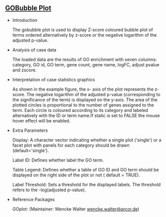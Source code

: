## [GOBubble Plot](https://hiplot-academic.com/basic/gobubble)

- Introduction

  The gobubble plot is used to display Z-score coloured bubble plot of terms ordered alternatively by z-score or the
  negative logarithm of the adjusted p-value.

- Analysis of case data

  The loaded data are the results of GO enrichment with seven columns: category, GO id, GO term, gene count, gene name,
  logFC, adjust pvalue and zscore.

- Interpretation of case statistics graphics

  As shown in the example figure, the x- axis of the plot represents the z-score. The negative logarithm of the adjusted
  p-value (corresponding to the significance of the term) is displayed on the y-axis. The area of the plotted circles is
  proportional to the number of genes assigned to the term. Each circle is coloured according to its category and
  labeled alternatively with the ID or term name.If static is set to FALSE the mouse hover effect will be enabled.

- Extra Parameters

  Display:  A character vector indicating whether a single plot ('single') or a facet plot with panels for each category
  should be drawn (default='single').

  Label ID: Defines whether label the GO term.

  Table Legend: Defines whether a table of GO ID and GO term should be displayed on the right side of the plot or not (
  default = TRUE).

  Label Threshold: Sets a threshold for the displayed labels. The threshold refers to the -log(adjusted p-value).

- Reference Packages

  GOplot: (Maintainer: Wencke Walter <wencke.walter@arcor.de>)
